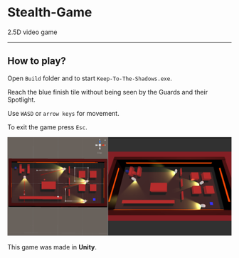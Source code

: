 # Stealth-Game
2.5D video game
 
---
## How to play?

Open `Build` folder and to start `Keep-To-The-Shadows.exe`.

Reach the blue finish tile without being seen by the Guards and their Spotlight.

Use `WASD` or `arrow keys` for movement.

To exit the game press `Esc`. 

![](images/Keep-To-The-Shadows.png)

This game was made in **Unity**.
